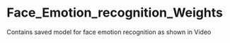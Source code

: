 # Face_Emotion_recognition_Weights
Contains saved model for face emotion recognition as shown in Video
